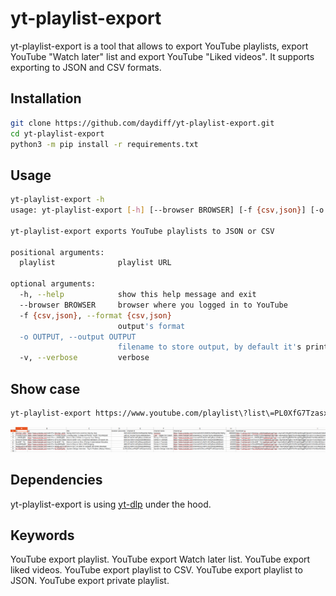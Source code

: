 # yt-playlist-export

yt-playlist-export is a tool that allows to export YouTube playlists, export YouTube "Watch later" list and export YouTube "Liked videos". It supports exporting to JSON and CSV formats.

## Installation

```bash
git clone https://github.com/daydiff/yt-playlist-export.git
cd yt-playlist-export
python3 -m pip install -r requirements.txt
```

## Usage

```bash
yt-playlist-export -h
usage: yt-playlist-export [-h] [--browser BROWSER] [-f {csv,json}] [-o OUTPUT] [-v] playlist [playlist ...]

yt-playlist-export exports YouTube playlists to JSON or CSV

positional arguments:
  playlist              playlist URL

optional arguments:
  -h, --help            show this help message and exit
  --browser BROWSER     browser where you logged in to YouTube
  -f {csv,json}, --format {csv,json}
                        output's format
  -o OUTPUT, --output OUTPUT
                        filename to store output, by default it's printed to stdout
  -v, --verbose         verbose
```

## Show case

```bash
yt-playlist-export https://www.youtube.com/playlist\?list\=PL0XfG7TzasxNCl8a-SdyvSoazX1VYBweF -f csv -o test.csv
```

![YouTube playlist exported to CSV](/assets/format_csv.png)


## Dependencies

yt-playlist-export is using [yt-dlp](https://github.com/yt-dlp) under the hood.

## Keywords

YouTube export playlist. YouTube export Watch later list. YouTube export liked videos. YouTube export playlist to CSV. YouTube export playlist to JSON. YouTube export private playlist.
